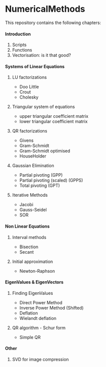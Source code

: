 # NumericalMethods #

This repository contains the following chapters:

#### Introduction ####

1. Scripts
2. Functions
3. Vectorisation: is it that good?

#### Systems of Linear Equations ####

1. LU factorizations

	- Doo Little
	- Crout
	- Cholesky


2. Triangular system of equations

	- upper triangular coefficient matrix
	- lower triangular coefficient matrix


3. QR factorizations

	- Givens
	- Gram-Schmidt
	- Gram-Schmidt optimised
	- HouseHolder 
	

4. Gaussian Elimination

	- Partial pivoting (GPP)
	- Partial pivoting (scaled) (GPPS)
	- Total pivoting (GPT)


5. Iterative Methods

	- Jacobi
	- Gauss-Seidel
	- SOR


#### Non Linear Equations ####


1. Interval methods

	- Bisection
	- Secant


2. Initial approximation

	- Newton-Raphson


#### EigenValues & EigenVectors


1. Finding EigenValues

	- Direct Power Method
	- Inverse Power Method (Shifted)
	- Deflation
	- Wielandt deflation


2. QR algorithm - Schur form

	- Simple QR


#### Other ####


1. SVD for image compression
